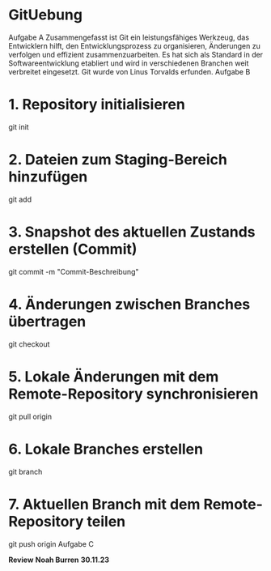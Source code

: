 # GitUebung
Aufgabe A
Zusammengefasst ist Git ein leistungsfähiges Werkzeug,
das Entwicklern hilft, den Entwicklungsprozess zu
organisieren, Änderungen zu verfolgen und effizient
zusammenzuarbeiten. Es hat sich als Standard in der
Softwareentwicklung etabliert und wird in verschiedenen
Branchen weit verbreitet eingesetzt. Git wurde von Linus
Torvalds erfunden.
Aufgabe B
# 1. Repository initialisieren
git init

# 2. Dateien zum Staging-Bereich hinzufügen
git add <dateiname>

# 3. Snapshot des aktuellen Zustands erstellen (Commit)
git commit -m "Commit-Beschreibung"

# 4. Änderungen zwischen Branches übertragen
git checkout <ziel-branch>

# 5. Lokale Änderungen mit dem Remote-Repository synchronisieren
git pull origin <branch>

# 6. Lokale Branches erstellen
git branch <branch-name>

# 7. Aktuellen Branch mit dem Remote-Repository teilen
git push origin <branch>
Aufgabe C




**Review** **Noah Burren** **30.11.23**
